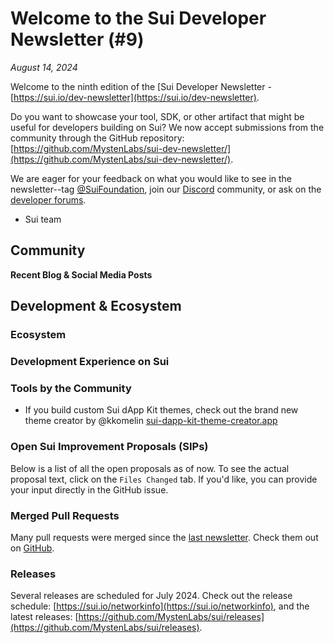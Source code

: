 # Welcome to the Sui Developer Newsletter (#9)

_August 14, 2024_

Welcome to the ninth edition of the [Sui Developer Newsletter - [https://sui.io/dev-newsletter](https://sui.io/dev-newsletter). 


Do you want to showcase your tool, SDK, or other artifact that might be useful for developers building on Sui? We now accept submissions from the community through the GitHub repository: [https://github.com/MystenLabs/sui-dev-newsletter/](https://github.com/MystenLabs/sui-dev-newsletter/).

We are eager for your feedback on what you would like to see in the newsletter--tag [@SuiFoundation](https://twitter.com/@SuiFoundation), join our [Discord](https://discord.gg/sui) community, or ask on the [developer forums](https://forums.sui.io/).

- Sui team

## Community

**Recent Blog & Social Media Posts**

## Development & Ecosystem

### Ecosystem


### Development Experience on Sui


### Tools by the Community

* If you build custom Sui dApp Kit themes, check out the brand new theme creator by @kkomelin [sui-dapp-kit-theme-creator.app](https://sui-dapp-kit-theme-creator.app)


### Open Sui Improvement Proposals (SIPs)

Below is a list of all the open proposals as of now. To see the actual proposal text, click on the `Files Changed` tab. If you'd like, you can provide your input directly in the GitHub issue.


### Merged Pull Requests

Many pull requests were merged since the [last newsletter](https://dev.news.sui.io/archive/edition-8). Check them out on [GitHub](https://github.com/search?q=is%3Apr%20-author%3Aapp%2Fsui-merge-bot%20org%3Amystenlabs%20repo%3Asui%20is%3Amerged%20merged%3A2024-07-10..2024-08-14&type=pullrequests).

### Releases
Several releases are scheduled for July 2024. Check out the release schedule: [https://sui.io/networkinfo](https://sui.io/networkinfo), and the latest releases: [https://github.com/MystenLabs/sui/releases](https://github.com/MystenLabs/sui/releases).
